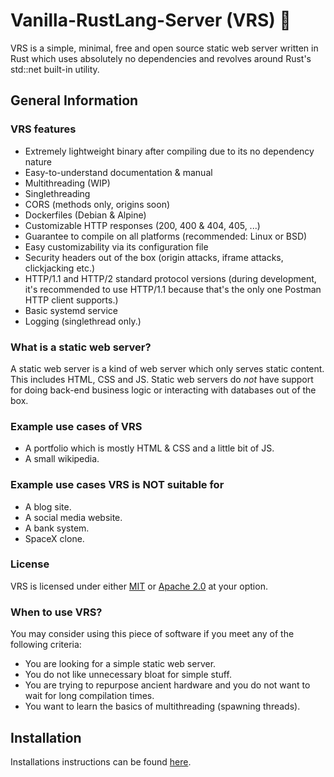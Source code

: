 # Vanilla-RustLang-Server (VRS) 🦀

VRS is a simple, minimal, free and open source static web server written in Rust which uses absolutely no dependencies and revolves around Rust's std::net built-in utility.

## General Information

### VRS features

- Extremely lightweight binary after compiling due to its no dependency nature
- Easy-to-understand documentation & manual
- Multithreading (WIP)
- Singlethreading
- CORS (methods only, origins soon)
- Dockerfiles (Debian & Alpine)
- Customizable HTTP responses (200, 400 & 404, 405, ...)
- Guarantee to compile on all platforms (recommended: Linux or BSD)
- Easy customizability via its configuration file
- Security headers out of the box (origin attacks, iframe attacks, clickjacking etc.)
- HTTP/1.1 and HTTP/2 standard protocol versions (during development, it's recommended to use HTTP/1.1 because that's the only one Postman HTTP client supports.)
- Basic systemd service
- Logging (singlethread only.)

### What is a static web server?

A static web server is a kind of web server which only serves static content. This includes HTML, CSS and JS. Static web servers do _not_ have support for doing back-end business logic or interacting with databases out of the box.

### Example use cases of VRS

- A portfolio which is mostly HTML & CSS and a little bit of JS.
- A small wikipedia.

### Example use cases VRS is NOT suitable for

- A blog site.
- A social media website.
- A bank system.
- SpaceX clone.

### License

VRS is licensed under either [MIT](LICENSE-MIT) or [Apache 2.0](LICENSE-APACHE) at your option.

### When to use VRS?

You may consider using this piece of software if you meet any of the following criteria:

- You are looking for a simple static web server.
- You do not like unnecessary bloat for simple stuff.
- You are trying to repurpose ancient hardware and you do not want to wait for long compilation times.
- You want to learn the basics of multithreading (spawning threads).

## Installation

Installations instructions can be found [here](docs/installation.md).
